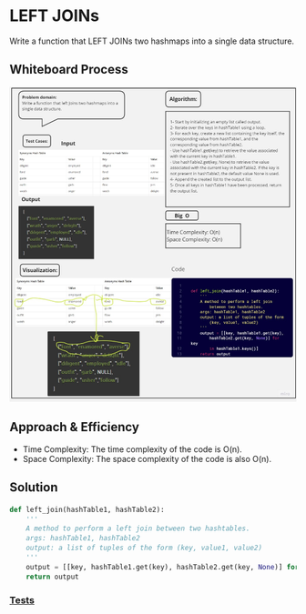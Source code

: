 # LEFT JOINs

Write a function that LEFT JOINs two hashmaps into a single data structure.


## Whiteboard Process

![ white board](./assets/Untitled%20(33).jpg)

## Approach & Efficiency

- Time Complexity:
The time complexity of the code is O(n). 
- Space Complexity:
The space complexity of the code is also O(n).
## Solution

``` python 
def left_join(hashTable1, hashTable2):
    '''
    A method to perform a left join between two hashtables.
    args: hashTable1, hashTable2
    output: a list of tuples of the form (key, value1, value2)
    '''
    output = [[key, hashTable1.get(key), hashTable2.get(key, None)] for key in hashTable1.keys()]
    return output

```

### [Tests](./tests/test_hashmap_left_join.py)


